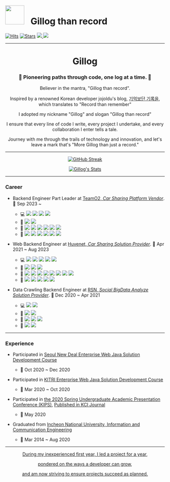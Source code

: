 # <img src="https://media0.giphy.com/media/v1.Y2lkPTc5MGI3NjExNmpsYTZuMjkzdTZtbzR5Ynh2dWdmODBudXNkbGg4ZGVjY2V3Nm4xYSZlcD12MV9pbnRlcm5hbF9naWZfYnlfaWQmY3Q9Zw/l4KhQo2MESJkc6QbS/giphy.gif" height="60px" width="60px"> &nbsp; Gillog than record

[![Hits](https://hits.seeyoufarm.com/api/count/incr/badge.svg?url=https%3A%2F%2Fgithub.com%2Fgil-log%2Fgil-log&count_bg=%2390D958&title_bg=%231B1919&icon=github.svg&icon_color=%23E7E7E7&title=hits&edge_flat=false)](https://hits.seeyoufarm.com)
[![Stars](https://img.shields.io/github/stars/gil-log?color=yellow&label=stars&logo=github&logo_color=yellow)](https://github.com/gil-log)
<a href="https://velog.io/@gillog"> <img src="https://img.shields.io/badge/Blog-11B48A?style=flat&logo=github&logoColor=white&link=https://velog.io/@gillog"/> </a>
<a href="mailto:swgil007@naver.com"> <img src="https://img.shields.io/badge/Mail-d14836?style=flat&logo=naver&logoColor=white&link=swgil007@naver.com"/></a>

---

<div align=center>

# Gillog

### 🌟 Pioneering paths through code, one log at a time. 🌟

Believer in the mantra, "Gillog than record".

Inspired by a renowned Korean developer jojoldu's blog, [기억보단 기록을](https://jojoldu.tistory.com/), which translates to "Record than remember" 

I adopted my nickname "Gillog" and slogan "Gillog than record"

I ensure that every line of code I write, every project I undertake, and every collaboration I enter tells a tale.

Journey with me through the trails of technology and innovation, and let's leave a mark that's "More Gillog than just a record."

</div>

---

<div align=center>

[![GitHub Streak](https://github-readme-streak-stats.herokuapp.com/?user=gil-log&theme=dark)](https://git.io/streak-stats)

[![Gillog's Stats](https://github-readme-stats.vercel.app/api?username=gil-log&show_icons=true&theme=dracula)](https://github.com/gil-log?tab=repositories)

</div>

---

### Career

- Backend Engineer Part Leader at [TeamO2, _Car Sharing Platform Vendor_](https://teamo2.kr/). 📅 Sep 2023 ~
  - 💻 <img src="https://img.shields.io/badge/Java-007396?style=flat&logo=Java&logoColor=white"/> <img src="https://img.shields.io/badge/Spring-6DB33F?style=flat&logo=Spring&logoColor=white">  <img src="https://img.shields.io/badge/Swagger-85EA2D?style=flat&logo=swagger&logoColor=white"/> <img src="https://img.shields.io/badge/REST API-F73F39?style=flat&logo=revolut&logoColor=white"/>
  - 💾 <img src="https://img.shields.io/badge/MySQL-4479A1?style=flat&logo=MySQL&logoColor=white"> <img src="https://img.shields.io/badge/MongoDB-47A248?style=flat&logo=MongoDB&logoColor=white">
  - 📡 <img src="https://img.shields.io/badge/AWS-232F3E?style=flat&logo=Amazon-AWS&logoColor=white"/> <img src="https://img.shields.io/badge/Docker-2496ED?style=flat&logo=Docker&logoColor=white"> <img src="https://img.shields.io/badge/Nginx-009639?style=flat&logo=nginx&logoColor=black"/> <img src="https://img.shields.io/badge/Tomcat-F8DC75?style=flat&logo=Apache-Tomcat&logoColor=black"/> <img src="https://img.shields.io/badge/Jenkins-232F3E?style=flat&logo=jenkins&logoColor=white"> <img src="https://img.shields.io/badge/Git-F05032?style=flat&logo=Git&logoColor=white"/>
  - 🔧 <img src="https://img.shields.io/badge/IntelliJ-000000?style=flat&logo=IntelliJ-IDEA&logoColor=white"/> <img src="https://img.shields.io/badge/Postman-FF6C37?style=flat&logo=Postman&logoColor=white"> <img src="https://img.shields.io/badge/Slack-4A154B?style=flat&logo=slack&logoColor=white"/> <img src="https://img.shields.io/badge/Notion-000000?style=flat&logo=notion&logoColor=white"/> <img src="https://img.shields.io/badge/Figma-F24E1E?style=flat&logo=figma&logoColor=white"/> <img src="https://img.shields.io/badge/Miro-FFFC00?style=flat&logo=miro&logoColor=white"/>
  

- Web Backend Engineer at [Huvenet, _Car Sharing Solution Provider_](http://www.huvenet.co.kr/). 📅 Apr 2021 ~ Aug 2023
  - 💻 <img src="https://img.shields.io/badge/Java-007396?style=flat&logo=Java&logoColor=white"/> <img src="https://img.shields.io/badge/Spring-6DB33F?style=flat&logo=Spring&logoColor=white">  <img src="https://img.shields.io/badge/Swagger-85EA2D?style=flat&logo=swagger&logoColor=white"/> <img src="https://img.shields.io/badge/REST API-F73F39?style=flat&logo=revolut&logoColor=white"/> <img src="https://img.shields.io/badge/JavaScript-F7DF1E?style=flat&logo=javascript&logoColor=black">
  - 💾 <img src="https://img.shields.io/badge/MySQL-4479A1?style=flat&logo=MySQL&logoColor=white"> <img src="https://img.shields.io/badge/MongoDB-47A248?style=flat&logo=MongoDB&logoColor=white"> <img src="https://img.shields.io/badge/ORACLE-F80000?style=flat&logo=oracle&logoColor=white">
  - 📡 <img src="https://img.shields.io/badge/AWS-232F3E?style=flat&logo=Amazon-AWS&logoColor=white"/> <img src="https://img.shields.io/badge/Docker-2496ED?style=flat&logo=Docker&logoColor=white"> <img src="https://img.shields.io/badge/Apache-D22128?style=flat&logo=Apache&logoColor=white"/> <img src="https://img.shields.io/badge/Nginx-009639?style=flat&logo=nginx&logoColor=black"/> <img src="https://img.shields.io/badge/Tomcat-F8DC75?style=flat&logo=Apache-Tomcat&logoColor=black"/> <img src="https://img.shields.io/badge/Jenkins-232F3E?style=flat&logo=jenkins&logoColor=white"> <img src="https://img.shields.io/badge/Git-F05032?style=flat&logo=Git&logoColor=white"/> <img src="https://img.shields.io/badge/Dimension-F05032?style=flat&logo=Node-RED&logoColor=white"/>
  - 🔧 <img src="https://img.shields.io/badge/IntelliJ-000000?style=flat&logo=IntelliJ-IDEA&logoColor=white"/> <img src="https://img.shields.io/badge/Eclipse-2C2255?style=flat&logo=eclipse-ide&logoColor=white"/> <img src="https://img.shields.io/badge/Postman-FF6C37?style=flat&logo=Postman&logoColor=white"> <img src="https://img.shields.io/badge/Slack-4A154B?style=flat&logo=slack&logoColor=white"/> <img src="https://img.shields.io/badge/Notion-000000?style=flat&logo=notion&logoColor=white"/>

- Data Crawling Backend Engineer at [RSN, _Social BigData Analyze Solution Provider_](https://www.realsn.com/). 📅 Dec 2020 ~ Apr 2021
  - 💻 <img src="https://img.shields.io/badge/PHP-777BB4?style=flat&logo=Php&logoColor=white"/> <img src="https://img.shields.io/badge/Python-3776AB?style=flat&logo=Python&logoColor=white"/>
  - 💾 <img src="https://img.shields.io/badge/MySQL-4479A1?style=flat&logo=MySQL&logoColor=white"> <img src="https://img.shields.io/badge/MariaDB-003545?style=flat&logo=mariadb&logoColor=white"/> 
  - 📡  <img src="https://img.shields.io/badge/Ubuntu-E95420?style=flat&logo=ubuntu&logoColor=white"/> <img src="https://img.shields.io/badge/RedHat-EE0000?style=flat&logo=redhat&logoColor=white"/> <img src="https://img.shields.io/badge/SVN-809CC9?style=flat&logo=Subversion&logoColor=white"/>
  - 🔧 <img src="https://img.shields.io/badge/VSCode-007ACC?style=flat&logo=visual-studio-code&logoColor=white"/> <img src="https://img.shields.io/badge/PhpStorm-000000?style=flat&logo=PhpStorm&logoColor=white"/>
  
---

### Experience

- Participated in [Seoul New Deal Enterprise Web Java Solution Development Course](https://drive.google.com/file/d/1CblalcstDzY7j0OTqZ7KuPjblFxZA1_M/view?usp=sharing)
  - 📅 Oct 2020 ~ Dec 2020

- Participated in [KITRI Enterprise Web Java Solution Development Course](https://drive.google.com/file/d/1ITYyRFwiacPYhJmtZr8eMZKSgEzq673M/view)
  - 📅 Mar 2020 ~ Oct 2020

- Participated in [the 2020 Spring Undergraduate Academic Presentation Conference (KIPS)](http://kips.or.kr/bbs/confn/article/1303), [Published in KCI Journal](https://www.kci.go.kr/kciportal/ci/sereArticleSearch/ciSereArtiView.kci?sereArticleSearchBean.artiId=ART002619181)
  - 📅 May 2020

- Graduated from [Incheon National University, Information and Communication Engineering](https://drive.google.com/file/d/1eO67iXGIS_D1VXQsbJC7mOdogrxkN9tM/view?usp=sharing)
  - 📅 Mar 2014 ~ Aug 2020
  
---


<div align=center>

[During my inexperienced first year, I led a project for a year](https://github.com/gil-log/log_kn), 

[pondered on the ways a developer can grow](https://gil-log.github.io/tech-seminar/%EC%84%B1%EC%9E%A5%ED%95%98%EB%8A%94-%EA%B0%9C%EB%B0%9C%EC%9E%90%EB%9E%80/), 

[and am now striving to ensure projects succeed as planned.](https://gil-log.github.io/tech-seminar/%ED%95%98%EB%8A%94%EB%8C%80%EB%A1%9C-%EB%90%98%EA%B2%8C%ED%95%98%EB%8A%94-%EA%B0%9C%EB%B0%9C%EC%9E%90/)

</div>
